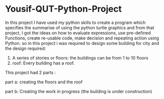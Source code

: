 
# Yousif-QUT-Python-Project 
In this project I have used my python skills to create a program which specifies the summarise of using the python turtle graphics and from that project, I got the ideas on how to evaluate expressions, use pre-defined Functions, create re-usable code, make decision and repeating action using Python. so in this project i was required to design some building for city and the design required:
1. A series of stories or floors: the buildings  can be from 1 to 10 floors 
2. roof: Every building has a roof. 

This project had 2 parts : 

part a: creating the floors and the roof

part b: Creating the work in progress (the building is under construction)
